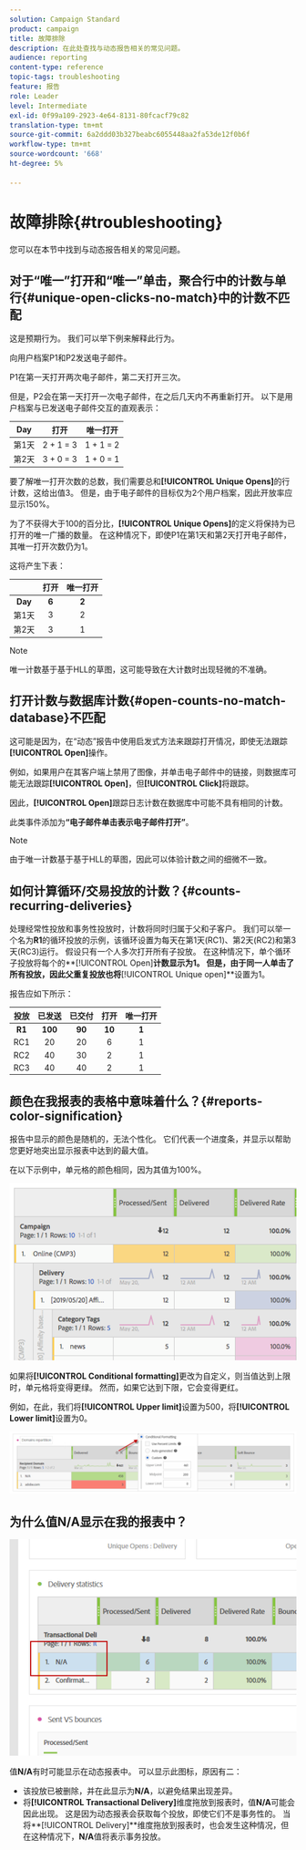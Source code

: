 ```yaml
---
solution: Campaign Standard
product: campaign
title: 故障排除
description: 在此处查找与动态报告相关的常见问题。
audience: reporting
content-type: reference
topic-tags: troubleshooting
feature: 报告
role: Leader
level: Intermediate
exl-id: 0f99a109-2923-4e64-8131-80fcacf79c82
translation-type: tm+mt
source-git-commit: 6a2ddd03b327beabc6055448aa2fa53de12f0b6f
workflow-type: tm+mt
source-wordcount: '668'
ht-degree: 5%

---
```


# 故障排除{#troubleshooting}

您可以在本节中找到与动态报告相关的常见问题。

## 对于“唯一”打开和“唯一”单击，聚合行中的计数与单行{#unique-open-clicks-no-match}中的计数不匹配

这是预期行为。
我们可以举下例来解释此行为。

向用户档案P1和P2发送电子邮件。

P1在第一天打开两次电子邮件，第二天打开三次。

但是，P2会在第一天打开一次电子邮件，在之后几天内不再重新打开。
以下是用户档案与已发送电子邮件交互的直观表示：

<table> 
 <thead> 
  <tr> 
   <th align="center"> <strong>Day</strong> <br /> </th> 
   <th align="center"> <strong>打开</strong> <br /> </th> 
   <th align="center"> <strong>唯一打开</strong> <br /> </th> 
  </tr> 
 </thead> 
 <tbody> 
  <tr> 
   <td align="center"> 第1天<br /> </td> 
   <td align="center"> 2 + 1 = 3<br /> </td> 
   <td align="center"> 1 + 1 = 2<br /> </td> 
  </tr> 
  <tr> 
   <td align="center"> 第2天<br /> </td> 
   <td align="center"> 3 + 0 = 3<br /> </td> 
   <td align="center"> 1 + 0 = 1<br /> </td> 
  </tr>
 </tbody> 
</table>

要了解唯一打开次数的总数，我们需要总和&#x200B;**[!UICONTROL Unique Opens]**&#x200B;的行计数，这给出值3。 但是，由于电子邮件的目标仅为2个用户档案，因此开放率应显示150%。

为了不获得大于100的百分比，**[!UICONTROL Unique Opens]**&#x200B;的定义将保持为已打开的唯一广播的数量。 在这种情况下，即使P1在第1天和第2天打开电子邮件，其唯一打开次数仍为1。

这将产生下表：

<table> 
 <thead> 
  <tr> 
   <th align="center"> <strong></strong> <br /> </th> 
   <th align="center"> <strong>打开</strong> <br /> </th> 
   <th align="center"> <strong>唯一打开</strong> <br /> </th> 
  </tr> 
 </thead> 
 <tbody> 
  <tr> 
   <td align="center"> <strong> Day </strong><br /> </td> 
   <td align="center"> <strong> 6  </strong><br /> </td> 
   <td align="center"> <strong> 2</strong><br /> </td>
  </tr> 
  <tr> 
   <td align="center"> 第1天<br /> </td> 
   <td align="center"> 3<br /> </td> 
   <td align="center"> 2<br /> </td>
  </tr> 
  <tr> 
   <td align="center"> 第2天<br /> </td> 
   <td align="center"> 3<br /> </td> 
   <td align="center"> 1<br /> </td> 
  </tr> 
 </tbody> 
</table>

>[!NOTE]
>
>唯一计数基于基于HLL的草图，这可能导致在大计数时出现轻微的不准确。

## 打开计数与数据库计数{#open-counts-no-match-database}不匹配

这可能是因为，在“动态”报告中使用启发式方法来跟踪打开情况，即使无法跟踪&#x200B;**[!UICONTROL Open]**&#x200B;操作。

例如，如果用户在其客户端上禁用了图像，并单击电子邮件中的链接，则数据库可能无法跟踪&#x200B;**[!UICONTROL Open]**，但&#x200B;**[!UICONTROL Click]**&#x200B;将跟踪。

因此，**[!UICONTROL Open]**&#x200B;跟踪日志计数在数据库中可能不具有相同的计数。

此类事件添加为&#x200B;**“电子邮件单击表示电子邮件打开”**。

>[!NOTE]
>
>由于唯一计数基于基于HLL的草图，因此可以体验计数之间的细微不一致。

## 如何计算循环/交易投放的计数？{#counts-recurring-deliveries}

处理经常性投放和事务性投放时，计数将同时归属于父和子客户。
我们可以举一个名为**R1**的循环投放的示例，该循环设置为每天在第1天(RC1)、第2天(RC2)和第3天(RC3)运行。
假设只有一个人多次打开所有子投放。 在这种情况下，单个循环子投放将每个的**[!UICONTROL Open]**计数显示为1。
但是，由于同一人单击了所有投放，因此父重复投放也将**[!UICONTROL Unique open]**&#x200B;设置为1。

报告应如下所示：

<table> 
 <thead> 
  <tr> 
   <th align="center"> <strong>投放</strong> <br /> </th> 
   <th align="center"> <strong>已发送</strong> <br /> </th> 
   <th align="center"> <strong>已交付</strong> <br /> </th>
   <th align="center"> <strong>打开</strong> <br /> </th> 
   <th align="center"> <strong>唯一打开</strong> <br /> </th>
  </tr> 
 </thead> 
 <tbody> 
  <tr> 
   <td align="center"> <strong>R1</strong><br/> </td> 
   <td align="center"> <strong>100</strong><br/> </td> 
   <td align="center"> <strong>90</strong><br/> </td> 
   <td align="center"> <strong>10</strong><br/> </td> 
   <td align="center"> <strong>1</strong><br/> </td> 
  </tr> 
  <tr> 
   <td align="center"> RC1<br/> </td> 
   <td align="center"> 20<br /> </td> 
   <td align="center"> 20<br /> </td> 
   <td align="center"> 6<br /> </td> 
   <td align="center"> 1<br /> </td> 
  </tr>
    <tr> 
   <td align="center"> RC2<br /> </td> 
   <td align="center"> 40<br /> </td> 
   <td align="center"> 30<br /> </td> 
   <td align="center"> 2<br /> </td> 
   <td align="center"> 1<br /> </td> 
  </tr> 
    <tr> 
   <td align="center"> RC3<br /> </td> 
   <td align="center"> 40<br /> </td> 
   <td align="center"> 40<br /> </td> 
   <td align="center"> 2<br /> </td> 
   <td align="center"> 1<br /> </td> 
  </tr> 
 </tbody> 
</table>

## 颜色在我报表的表格中意味着什么？{#reports-color-signification}

报告中显示的颜色是随机的，无法个性化。 它们代表一个进度条，并显示以帮助您更好地突出显示报表中达到的最大值。

在以下示例中，单元格的颜色相同，因为其值为100%。

![](assets/troubleshooting_1.png)

如果将&#x200B;**[!UICONTROL Conditional formatting]**&#x200B;更改为自定义，则当值达到上限时，单元格将变得更绿。 然而，如果它达到下限，它会变得更红。

例如，在此，我们将&#x200B;**[!UICONTROL Upper limit]**&#x200B;设置为500，将&#x200B;**[!UICONTROL Lower limit]**&#x200B;设置为0。

![](assets/troubleshooting_2.png)

## 为什么值N/A显示在我的报表中？

![](assets/troubleshooting_3.png)

值&#x200B;**N/A**&#x200B;有时可能显示在动态报表中。 可以显示此图标，原因有二：

* 该投放已被删除，并在此显示为&#x200B;**N/A**，以避免结果出现差异。
* 将&#x200B;**[!UICONTROL Transactional Delivery]**&#x200B;维度拖放到报表时，值&#x200B;**N/A**可能会因此出现。 这是因为动态报表会获取每个投放，即使它们不是事务性的。
当将**[!UICONTROL Delivery]**&#x200B;维度拖放到报表时，也会发生这种情况，但在这种情况下，**N/A**&#x200B;值将表示事务投放。
